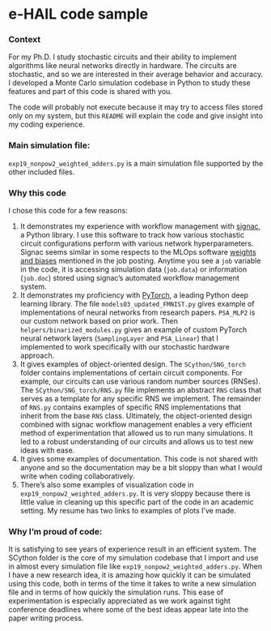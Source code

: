 # e-HAIL code sample
### Context
For my Ph.D. I study stochastic circuits and their ability to implement algorithms like neural networks directly in hardware. The circuits are stochastic, and so we are interested in their average behavior and accuracy. I developed a Monte Carlo simulation codebase in Python to study these features and part of this code is shared with you.

The code will probably not execute because it may try to access files stored only on my system, but this `README` will explain the code and give insight into my coding experience.

### Main simulation file:
`exp19_nonpow2_weighted_adders.py` is a main simulation file supported by the other included files. 

### Why this code
I chose this code for a few reasons:

1. It demonstrates my experience with workflow management with [signac](https://signac.io), a Python library. I use this software to track how various stochastic circuit configurations perform with various network hyperparameters. Signac seems similar in some respects to the MLOps software [weights and biases](https://wandb.ai/site) mentioned in the job posting. Anytime you see a `job` variable in the code, it is accessing simulation data (`job.data`) or information (`job.doc`) stored using signac’s automated workflow management system.
2. It demonstrates my proficiency with [PyTorch](https://pytorch.org), a leading Python deep learning library. The file `models03_updated_FMNIST.py` gives example of implementations of neural networks from research papers. `PSA_MLP2` is our custom network based on prior work. Then `helpers/binarized_modules.py` gives an example of custom PyTorch neural network layers (`SamplingLayer` and `PSA_Linear`) that I implemented to work specifically with our stochastic hardware approach.
3. It gives examples of object-oriented design. The `SCython/SNG_torch` folder contains implementations of certain circuit components. For example, our circuits can use various random number sources (RNSes). The `SCython/SNG_torch/RNS.py` file implements an abstract `RNS` class that serves as a template for any specific RNS we implement. The remainder of `RNS.py` contains examples of specific RNS implementations that inherit from the base `RNS` class. Ultimately, the object-oriented design combined with signac workflow management enables a very efficient method of experimentation that allowed us to run many simulations. It led to a robust understanding of our circuits and allows us to test new ideas with ease.
4. It gives some examples of documentation. This code is not shared with anyone and so the documentation may be a bit sloppy than what I would write when coding collaboratively.
5. There’s also some examples of visualization code in `exp19_nonpow2_weighted_adders.py`. It is very sloppy because there is little value in cleaning up this specific part of the code in an academic setting. My resume has two links to examples of plots I’ve made.

### Why I’m proud of code:

It is satisfying to see years of experience result in an efficient system. The SCython folder is the core of my simulation codebase that I import and use in almost every simulation file like `exp19_nonpow2_weighted_adders.py`. When I have a new research idea, it is amazing how quickly it can be simulated using this code, both in terms of the time it takes to write a new simulation file and in terms of how quickly the simulation runs. This ease of experimentation is especially appreciated as we work against tight conference deadlines where some of the best ideas appear late into the paper writing process.
